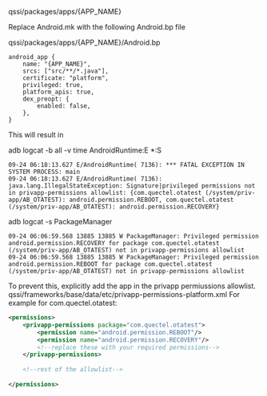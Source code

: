 
qssi/packages/apps/{APP_NAME}

Replace Android.mk with the following Android.bp file

qssi/packages/apps/{APP_NAME}/Android.bp
```
android_app {
    name: "{APP_NAME}",
    srcs: ["src/**/*.java"],
    certificate: "platform",
    privileged: true,
    platform_apis: true,
    dex_preopt: {
        enabled: false,
    },
}
```

This will result in

adb logcat -b all -v time AndroidRuntime:E *:S
```
09-24 06:18:13.627 E/AndroidRuntime( 7136): *** FATAL EXCEPTION IN SYSTEM PROCESS: main
09-24 06:18:13.627 E/AndroidRuntime( 7136): java.lang.IllegalStateException: Signature|privileged permissions not in privapp-permissions allowlist: {com.quectel.otatest (/system/priv-app/AB_OTATEST): android.permission.REBOOT, com.quectel.otatest (/system/priv-app/AB_OTATEST): android.permission.RECOVERY}
```

adb logcat -s PackageManager
```
09-24 06:06:59.568 13885 13885 W PackageManager: Privileged permission android.permission.RECOVERY for package com.quectel.otatest (/system/priv-app/AB_OTATEST) not in privapp-permissions allowlist
09-24 06:06:59.568 13885 13885 W PackageManager: Privileged permission android.permission.REBOOT for package com.quectel.otatest (/system/priv-app/AB_OTATEST) not in privapp-permissions allowlist
```

To prevent this, explicitly add the app in the privapp permiussions allowlist.
qssi/frameworks/base/data/etc/privapp-permissions-platform.xml
For example for com.quectel.otatest:
<privapp-permissions package="com.quectel.otatest">
    <permission name="android.permission.REBOOT"/>
    <permission name="android.permission.RECOVERY"/>
</privapp-permissions>
<privapp-permissions package="com.quectel.otatest">
    <permission name="android.permission.REBOOT"/>
    <permission name="android.permission.RECOVERY"/>
</privapp-permissions>
<privapp-permissions package="com.quectel.otatest">
    <permission name="android.permission.REBOOT"/>
    <permission name="android.permission.RECOVERY"/>
</privapp-permissions>
<privapp-permissions package="com.quectel.otatest">
    <permission name="android.permission.REBOOT"/>
    <permission name="android.permission.RECOVERY"/>
</privapp-permissions>
<privapp-permissions package="com.quectel.otatest">
    <permission name="android.permission.REBOOT"/>
    <permission name="android.permission.RECOVERY"/>
</privapp-permissions>
<privapp-permissions package="com.quectel.otatest">
    <permission name="android.permission.REBOOT"/>
    <permission name="android.permission.RECOVERY"/>
</privapp-permissions>
```xml
<permissions>
	<privapp-permissions package="com.quectel.otatest">
	    <permission name="android.permission.REBOOT"/>
	    <permission name="android.permission.RECOVERY"/>
	    <!--replace these with your required permissions-->
	</privapp-permissions>
	
	<!--rest of the allowlist-->
	
</permissions>
```

